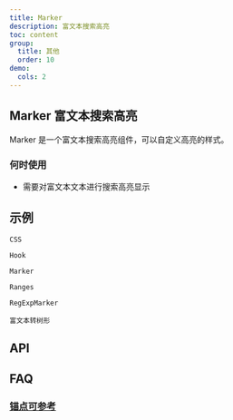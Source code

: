 ```yaml
---
title: Marker
description: 富文本搜索高亮
toc: content
group:
  title: 其他
  order: 10
demo:
  cols: 2
---
```


## Marker 富文本搜索高亮

Marker 是一个富文本搜索高亮组件，可以自定义高亮的样式。

### 何时使用

- 需要对富文本文本进行搜索高亮显示

## 示例

<code src='./demo/demo1.tsx'>CSS</code>

<code src='./demo/demo2.tsx'>Hook</code>

<code src='./demo/demo3.tsx'>Marker</code>

<code src='./demo/demo4.tsx'>Ranges</code>

<code src='./demo/demo5.tsx'>RegExpMarker</code>

<code src='./demo/demo6.tsx'>富文本转树形</code>

## API

## FAQ

### [锚点可参考](/components/common-card#indexpage)
